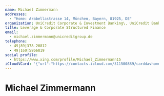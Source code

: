 ```yaml
---
name: Michael Zimmermann
addresses:
  - "Home: Arabellastrasse 14, München, Bayern, 81925, DE"
organization: UniCredit Corporate & Investment Banking\, UniCredit Bank AG
title: Leverage & Corporate Structured Finance
email:
  - michael.zimmermann@unicreditgroup.de
telephone:
  - 49|89|378-20812
  - 49|160|5866819
social profile:
  - https://www.xing.com/profile/Michael_Zimmermann15
iCloudVCard: '{"url":"https://contacts.icloud.com/311500889/carddavhome/card/YmUzMzE3ZWEtN2FjNy00YzJjLTlhMTUtNjNjNjNlYjc0Y2I4.vcf","etag":"\"kmfhehme\"","data":"BEGIN:VCARD\r\nVERSION:3.0\r\nFN:\r\nN:Zimmermann;Michael;;;\r\nUID:be3317ea-7ac7-4c2c-9a15-63c63eb74cb8\r\nADR;TYPE=HOME:;;Arabellastrasse 14;München;Bayern;81925;DE;\r\nitem2.X-ABLABEL:Work\r\nitem3.X-ABLABEL:Work\r\nitem4.X-ABLABEL:Work\r\nitem0.X-ABLABEL:xing\r\nitem1.X-ABLABEL:Work\r\nPRODID:ez-vcard 0.9.13-fc\r\nREV:2025-04-03T22:05:01Z\r\nORG:UniCredit Corporate & Investment Banking\\, UniCredit Bank AG;\r\nTITLE:Leverage & Corporate Structured Finance\r\nEMAIL;TYPE=PREF:michael.zimmermann@unicreditgroup.de\r\nPHOTO;VALUE=uri:https://d2ojpxxtu63wzl.cloudfront.net/static/33bec48db540ca\r\n 780f615a0970d53342_c5b7786e6b5cc6710c07b6c94c2a4af36ad747a02c1ec41366005fc1\r\n 68d62c1c\r\nTEL;TYPE=PREF:49|89|378-20812\r\nTEL:49|160|5866819\r\nitem0.X-SOCIALPROFILE;X-USER=Michael_Zimmermann15:https://www.xing.com/prof\r\n ile/Michael_Zimmermann15\r\nEND:VCARD"}'
---
```

# Michael Zimmermann